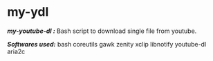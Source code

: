 # my-ydl
***my-youtube-dl :*** Bash script to download single file from youtube.

***Softwares used:***
bash
coreutils
gawk
zenity
xclip
libnotify
youtube-dl
aria2c
